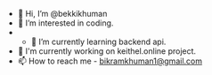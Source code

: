 - 👋 Hi, I’m @bekkikhuman
- 👀 I’m interested in coding.
- - 🌱 I’m currently learning backend api.
- 💞️ I'm currently working on keithel.online project.
- 📫 How to reach me - bikramkhuman1@gmail.com 

<!---
bekkikhuman/bekkikhuman is a ✨ special ✨ repository because its `README.md` (this file) appears on your GitHub profile.
You can click the Preview link to take a look at your changes.
--->
